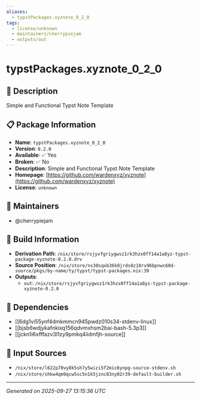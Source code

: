 ```yaml
---
aliases:
  - typstPackages.xyznote_0_2_0
tags:
  - license/unknown
  - maintainers/cherrypiejam
  - outputs/out
---
```


# typstPackages.xyznote_0_2_0

## 📝 Description

Simple and Functional Typst Note Template

## 📋 Package Information

- **Name**: `typstPackages.xyznote_0_2_0`
- **Version**: `0.2.0`
- **Available**: ✅ Yes
- **Broken**: ✅ No
- **Description**: Simple and Functional Typst Note Template
- **Homepage**: [https://github.com/wardenxyz/xyznote](https://github.com/wardenxyz/xyznote)
- **License**: `unknown`
## 👥 Maintainers

- @cherrypiejam


## 🔧 Build Information

- **Derivation Path**: `/nix/store/rsjyvfgriygwsz1rk3hzx0ff14a1a8yz-typst-package-xyznote-0.2.0.drv`
- **Source Position**: `/nix/store/ns30sqxb36k8jrds8z18rv96bpnwc60d-source/pkgs/by-name/ty/typst/typst-packages.nix:39`
- **Outputs**:
  - `out`:  `/nix/store/rsjyvfgriygwsz1rk3hzx0ff14a1a8yz-typst-package-xyznote-0.2.0`

## 🔗 Dependencies

- [[6dg1vi55ynf4dmkmmcn945pwdz010s34-stdenv-linux]]
- [[bjsb6wdjykafnkixq156qdvmxhsm2bai-bash-5.3p3]]
- [[jckn1i6xfffazv3l1zy9pmkq4iidmfjh-source]]

## 📁 Input Sources

- `/nix/store/l622p70vy8k5sh7y5wizi5f2mic6ynpg-source-stdenv.sh`
- `/nix/store/shkw4qm9qcw5sc5n1k5jznc83ny02r39-default-builder.sh`

---
*Generated on 2025-09-27 13:15:36 UTC*
